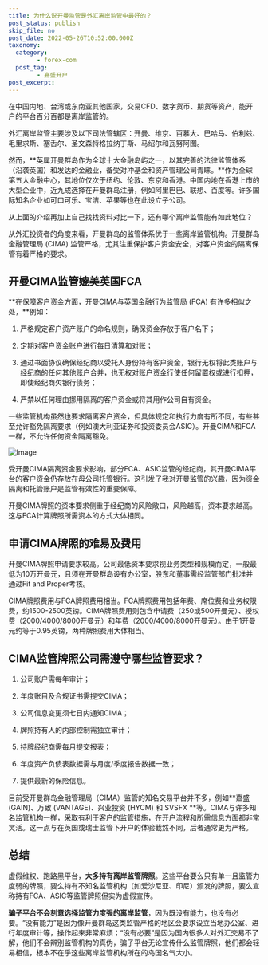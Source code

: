 ```yaml
---
title: 为什么说开曼监管是外汇离岸监管中最好的？
post_status: publish
skip_file: no
post_date: 2022-05-26T10:52:00.000Z
taxonomy:
  category:
        - forex-com
  post_tag:
        - 嘉盛开户
post_excerpt: 
---
```

在中国内地、台湾或东南亚其他国家，交易CFD、数字货币、期货等资产，能开户的平台百分百都是离岸监管的。

外汇离岸监管主要涉及以下司法管辖区：开曼、维京、百慕大、巴哈马、伯利兹、毛里求斯、塞舌尔、圣文森特格拉纳丁斯、马绍尔和瓦努阿图。

然而，**英属开曼群岛作为全球十大金融岛屿之一，以其完善的法律监管体系（沿袭英国）和发达的金融业，备受对冲基金和资产管理公司青睐。**作为全球第五大金融中心，其地位仅次于纽约、伦敦、东京和香港。中国内地在香港上市的大型企业中，近九成选择在开曼群岛注册，例如阿里巴巴、联想、百度等。许多国际知名企业如可口可乐、宝洁、苹果等也在此设立子公司。

从上面的介绍再加上自己找找资料对比一下，还有哪个离岸监管能有如此地位？

从外汇投资者的角度来看，开曼群岛的监管体系优于一些离岸监管机构。开曼群岛金融管理局 (CIMA) 监管严格，尤其注重保护客户资金安全，对客户资金的隔离保管有着严格的要求。

## 开曼CIMA监管媲美英国FCA

**在保障客户资金方面，开曼CIMA与英国金融行为监管局 (FCA) 有许多相似之处，**例如：

1. 严格规定客户资产账户的命名规则，确保资金存放于客户名下；

1. 定期对客户资金账户进行每日清算和对账；

1. 通过书面协议确保经纪商以受托人身份持有客户资金，银行无权将此类账户与经纪商的任何其他账户合并，也无权对账户资金行使任何留置权或进行扣押，即使经纪商欠银行债务；

1. 严禁以任何理由挪用隔离的客户资金或将其用作公司自有资金。

一些监管机构虽然也要求隔离客户资金，但具体规定和执行力度有所不同，有些甚至允许豁免隔离要求（例如澳大利亚证券和投资委员会ASIC）。开曼CIMA和FCA一样，不允许任何资金隔离豁免。

![Image](https://prod-files-secure.s3.us-west-2.amazonaws.com/39ed1227-6d7d-4570-be36-9ccd4a2c4241/bd849744-3fcb-4a37-8312-357962c8f065/image.png?X-Amz-Algorithm=AWS4-HMAC-SHA256&X-Amz-Content-Sha256=UNSIGNED-PAYLOAD&X-Amz-Credential=ASIAZI2LB466VGLYL37X%2F20250307%2Fus-west-2%2Fs3%2Faws4_request&X-Amz-Date=20250307T221404Z&X-Amz-Expires=3600&X-Amz-Security-Token=IQoJb3JpZ2luX2VjEAYaCXVzLXdlc3QtMiJGMEQCIF%2BkrvTJ%2Fifoz97OgC%2FdbgWiadu6HkVkaruZc5x0PIORAiAo%2B4URBCXeYer7hHxWoohxLDm6T9XYjThY3NCwB7cQ9ir%2FAwhPEAAaDDYzNzQyMzE4MzgwNSIMNcjlG%2FqQ7xsHVcJgKtwDBvicssvjbGRIiYXUmiHI7K0yhpq6vGko2PcIUUwLf6yrxCGiklpP%2B0qlAEyrpXko45nXiyo%2Fxwqx16%2FdqM0apwUMgdiULoCNpURl7hvAxdQeZhlhdfIZBmPLG2YdTMjDBmepBqtjSFlK6DnmekUsgGNlNv%2FhwQFu7PpkWXd9U1gmrKzuhx6%2FTW%2FnlR5LCd3E6lQ9B3kHyjqQ6ZpQt2mY9xSc5MC8QxPxNq04GlWqhRtpjtiYz%2BGM18NTwJUwUI26LQBH7GJ%2F37cgtAlVu1bBqMx9bfhtSnjwKwoVSnwK0oOhN5zY4XsvKJ6AloM5cK%2FhyNd9iSwFPAqZxw76ADA8QQYOwG5SLhc2d4krDuelnZny1TqbgoFMznsiz%2F%2B4aVBYv4KKEYZwCRTy5yQ7cQtgjYo4bOE6BtoCTjyONPvgbjbsLpXu7gcr92QHUdhTq9WIpdDtpjW%2FrsnvmJYrN%2Bg1V5qVsJtS8RE2GaPNCe0xoUoR6CkzOsGodropcqv5LZdVQ8dY%2Bh4OMW%2BTW4z2WEbijq2Pkn1cdZa6BP6LkWZKj5OxwkpTIGAPJQcXUXyNJ3Sk0zbbqpWkCBwQOOgNTZxGtXlV10UrZLsSy%2BS3EqU7fV%2BV5pf3cn%2B8mImAJMgwyNytvgY6pgFH7hI21cE62mb%2FHFK30yA7UzXycpA7Hfh1tIDzOdwcURtVUnnqQrCaqxYR6fZEWcC38CqQOZ%2FK6AaqWP8i0g%2B5w86iaqo1iOYzck92wc1VyfYfgq%2F9Ay6WEOBWgD5rcibL2MHAKe2ziBhwfblFZ555fEML%2Bj0hILq0mccwz2EIHLL3gZ2Eh1AjZhA2yjF2BlVBR7IBLH4Tja8Oq9vE5dMwPvO%2BhHTD&X-Amz-Signature=6a591cb6d872526e941c726b593a3f9ef6a78e4287b832dd5f036a24bdb34819&X-Amz-SignedHeaders=host&x-id=GetObject)

受开曼CIMA隔离资金要求影响，部分FCA、ASIC监管的经纪商，其开曼CIMA平台的客户资金仍存放在母公司托管银行。这引发了我对开曼监管的兴趣，因为资金隔离和托管账户是监管有效性的重要保障。

开曼CIMA牌照的资本要求侧重于经纪商的风险敞口，风险越高，资本要求越高。这与FCA计算牌照所需资本的方式大体相同。

## **申请CIMA牌照的难易及费用**

开曼CIMA牌照申请要求较高。公司最低资本要求视业务类型和规模而定，一般最低为10万开曼元，且须在开曼群岛设有办公室，股东和董事需经监管部门批准并通过Fit and Proper考核。

CIMA牌照费用与FCA牌照费用相当。FCA牌照费用包括年费、席位费和业务权限费，约1500-2500英镑。CIMA牌照费用则包含申请费（250或500开曼元）、授权费（2000/4000/8000开曼元）和年费（2000/4000/8000开曼元）。由于1开曼元约等于0.95英镑，两种牌照费用大体相当。

## CIMA监管牌照公司需遵守哪些监管要求？

1. 公司账户需每年审计；

1. 年度账目及合规证书需提交CIMA；

1. 公司信息变更须七日内通知CIMA；

1. 牌照持有人的内部控制需独立审计；

1. 持牌经纪商需每月提交报表；

1. 年度资产负债表数据需与月度/季度报告数据一致；

1. 提供最新的保险信息。

目前受开曼群岛金融管理局（CIMA）监管的知名交易平台并不多，例如**嘉盛 (GAIN)、万致 (VANTAGE)、兴业投资 (HYCM) 和 SVSFX **等。CIMA与许多知名监管机构一样，采取有利于客户的监管措施，在开户流程和所需信息方面都非常灵活。这一点与在英国或瑞士监管下开户的体验截然不同，后者通常更为严格。

## 总结

虚假维权、跑路黑平台，**大多持有离岸监管牌照**。这些平台要么只有单一且监管力度弱的牌照，要么持有不知名监管机构（如爱沙尼亚、印尼）颁发的牌照，要么宣称持有FCA、ASIC等监管牌照但实为虚假宣传。

**骗子平台不会刻意选择监管力度强的离岸监管**，因为既没有能力，也没有必要。“没有能力”是因为像开曼群岛这类监管严格的地区会要求设立当地办公室、进行年度审计等，操作起来非常麻烦；“没有必要”是因为国内很多人对外汇交易不了解，他们不会辨别监管机构的真伪，骗子平台无论宣传什么监管牌照，他们都会轻易相信，根本不在乎这些离岸监管机构所在的岛国名气大小。